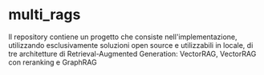 # multi_rags
Il repository contiene un progetto che consiste nell'implementazione, utilizzando esclusivamente soluzioni open source e utilizzabili in locale, di tre architetture di Retrieval-Augmented Generation: VectorRAG, VectorRAG con reranking e GraphRAG
